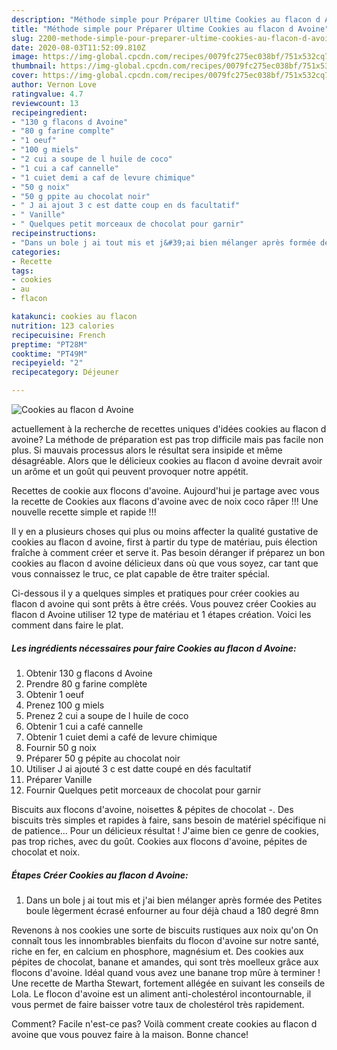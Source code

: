 ```yaml
---
description: "Méthode simple pour Préparer Ultime Cookies au flacon d Avoine"
title: "Méthode simple pour Préparer Ultime Cookies au flacon d Avoine"
slug: 2200-methode-simple-pour-preparer-ultime-cookies-au-flacon-d-avoine
date: 2020-08-03T11:52:09.810Z
image: https://img-global.cpcdn.com/recipes/0079fc275ec038bf/751x532cq70/cookies-au-flacon-d-avoine-photo-principale-de-la-recette.jpg
thumbnail: https://img-global.cpcdn.com/recipes/0079fc275ec038bf/751x532cq70/cookies-au-flacon-d-avoine-photo-principale-de-la-recette.jpg
cover: https://img-global.cpcdn.com/recipes/0079fc275ec038bf/751x532cq70/cookies-au-flacon-d-avoine-photo-principale-de-la-recette.jpg
author: Vernon Love
ratingvalue: 4.7
reviewcount: 13
recipeingredient:
- "130 g flacons d Avoine"
- "80 g farine complte"
- "1 oeuf"
- "100 g miels"
- "2 cui a soupe de l huile de coco"
- "1 cui a caf cannelle"
- "1 cuiet demi a caf de levure chimique"
- "50 g noix"
- "50 g ppite au chocolat noir"
- " J ai ajout 3 c est datte coup en ds facultatif"
- " Vanille"
- " Quelques petit morceaux de chocolat pour garnir"
recipeinstructions:
- "Dans un bole j ai tout mis et j&#39;ai bien mélanger après formée des Petites boule lègerment écrasé enfourner au four déjà chaud a 180 degré 8mn"
categories:
- Recette
tags:
- cookies
- au
- flacon

katakunci: cookies au flacon 
nutrition: 123 calories
recipecuisine: French
preptime: "PT28M"
cooktime: "PT49M"
recipeyield: "2"
recipecategory: Déjeuner

---
```



![Cookies au flacon d Avoine](https://img-global.cpcdn.com/recipes/0079fc275ec038bf/751x532cq70/cookies-au-flacon-d-avoine-photo-principale-de-la-recette.jpg)

actuellement à la recherche de recettes uniques d'idées cookies au flacon d avoine? La méthode de préparation est pas trop difficile mais pas facile non plus. Si mauvais processus alors le résultat sera insipide et même désagréable. Alors que le délicieux cookies au flacon d avoine devrait avoir un arôme et un goût qui peuvent provoquer notre appétit.

Recettes de cookie aux flocons d&#39;avoine. Aujourd&#39;hui je partage avec vous la recette de Cookies aux flacons d&#39;avoine avec de noix coco râper !!! Une nouvelle recette simple et rapide !!!

Il y en a plusieurs choses qui plus ou moins affecter la qualité gustative de cookies au flacon d avoine, first à partir du type de matériau, puis élection fraîche à comment créer et serve it. Pas besoin déranger if préparez un bon cookies au flacon d avoine délicieux dans où que vous soyez, car tant que vous connaissez le truc, ce plat capable de être traiter spécial.


Ci-dessous il y a quelques simples et pratiques pour créer cookies au flacon d avoine qui sont prêts à être créés. Vous pouvez créer Cookies au flacon d Avoine utiliser 12 type de matériau et 1 étapes création. Voici les comment dans faire le plat.

<!--inarticleads1-->

##### Les ingrédients nécessaires pour faire Cookies au flacon d Avoine:

1. Obtenir 130 g flacons d Avoine
1. Prendre 80 g farine complète
1. Obtenir 1 oeuf
1. Prenez 100 g miels
1. Prenez 2 cui a soupe de l huile de coco
1. Obtenir 1 cui a café cannelle
1. Obtenir 1 cuiet demi a café de levure chimique
1. Fournir 50 g noix
1. Préparer 50 g pépite au chocolat noir
1. Utiliser  J ai ajouté 3 c est datte coupé en dés facultatif
1. Préparer  Vanille
1. Fournir  Quelques petit morceaux de chocolat pour garnir


Biscuits aux flocons d&#39;avoine, noisettes &amp; pépites de chocolat -. Des biscuits très simples et rapides à faire, sans besoin de matériel spécifique ni de patience… Pour un délicieux résultat ! J&#39;aime bien ce genre de cookies, pas trop riches, avec du goût. Cookies aux flocons d&#39;avoine, pépites de chocolat et noix. 

<!--inarticleads2-->

##### Étapes Créer Cookies au flacon d Avoine:

1. Dans un bole j ai tout mis et j&#39;ai bien mélanger après formée des Petites boule lègerment écrasé enfourner au four déjà chaud a 180 degré 8mn


Revenons à nos cookies une sorte de biscuits rustiques aux noix qu&#39;on On connaît tous les innombrables bienfaits du flocon d&#39;avoine sur notre santé, riche en fer, en calcium en phosphore, magnésium et. Des cookies aux pépites de chocolat, banane et amandes, qui sont très moelleux grâce aux flocons d&#39;avoine. Idéal quand vous avez une banane trop mûre à terminer ! Une recette de Martha Stewart, fortement allégée en suivant les conseils de Lola. Le flocon d&#39;avoine est un aliment anti-cholestérol incontournable, il vous permet de faire baisser votre taux de cholestérol très rapidement. 


Comment? Facile n'est-ce pas? Voilà comment create cookies au flacon d avoine que vous pouvez faire à la maison. Bonne chance!
